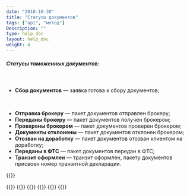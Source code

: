 ```yaml
---
date: "2018-10-30"
title: "Статусы документов"
tags: ["api", "метод"]
Description: ""
type: help_doc
layout: help_doc
weight: 4
---
```


##### Статусы таможенных документов: 
<br/>


* <b>Сбор документов</b> — заявка готова к сбору документов; 
<br/>

* <b>Отправка брокеру</b> — пакет документов отправлен брокеру; 
* <b>Переданы брокеру</b> — пакет документов получен брокером;
* <b>Проверены брокером</b> — пакет документов проверен брокером;
* <b>Документы отклонены</b> — пакет документов отклонен брокером;
* <b>Отозван на доработку</b> — пакет документов отозван клиентом на доработку;
* <b>Переданы в ФТС</b> — пакет документов передан в ФТС;
* <b>Транзит оформлен</b> — транзит оформлен, пакету документов присвоен номер транзитной декларации. 

{{<isHelpful>}}

{{<seeAlso>}}
    {{<seeAlsoItem link="/customs_documents/download_and_send/" text="Как загрузить документы">}}
    {{<seeAlsoItem link="/customs_documents/reloading/" text="Как дозагрузить документы">}}
    {{<seeAlsoItem link="/customs_documents/delete/" text="Как отозвать документы">}}
    {{<seeAlsoItem link="/customs_documents/history/" text="Как посмотреть историю пакета документов">}}
{{</seeAlso>}}